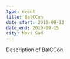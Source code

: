 ```yaml
---
type: event
title: BalCCon
date_start: 2019-09-13
date_end: 2019-09-15
city: Novi Sad
---
```


Description of BalCCon
